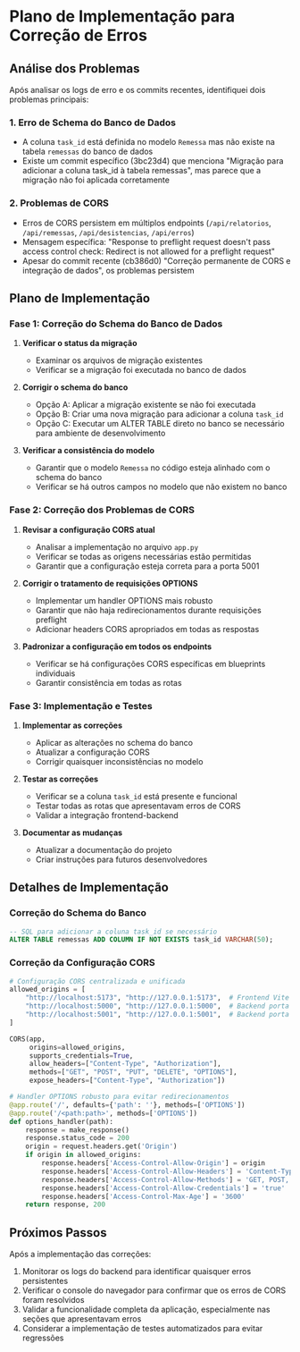 # Plano de Implementação para Correção de Erros

## Análise dos Problemas

Após analisar os logs de erro e os commits recentes, identifiquei dois problemas principais:

### 1. Erro de Schema do Banco de Dados
- A coluna `task_id` está definida no modelo `Remessa` mas não existe na tabela `remessas` do banco de dados
- Existe um commit específico (3bc23d4) que menciona "Migração para adicionar a coluna task_id à tabela remessas", mas parece que a migração não foi aplicada corretamente

### 2. Problemas de CORS
- Erros de CORS persistem em múltiplos endpoints (`/api/relatorios`, `/api/remessas`, `/api/desistencias`, `/api/erros`)
- Mensagem específica: "Response to preflight request doesn't pass access control check: Redirect is not allowed for a preflight request"
- Apesar do commit recente (cb386d0) "Correção permanente de CORS e integração de dados", os problemas persistem

## Plano de Implementação

### Fase 1: Correção do Schema do Banco de Dados

1. **Verificar o status da migração**
   - Examinar os arquivos de migração existentes
   - Verificar se a migração foi executada no banco de dados

2. **Corrigir o schema do banco**
   - Opção A: Aplicar a migração existente se não foi executada
   - Opção B: Criar uma nova migração para adicionar a coluna `task_id`
   - Opção C: Executar um ALTER TABLE direto no banco se necessário para ambiente de desenvolvimento

3. **Verificar a consistência do modelo**
   - Garantir que o modelo `Remessa` no código esteja alinhado com o schema do banco
   - Verificar se há outros campos no modelo que não existem no banco

### Fase 2: Correção dos Problemas de CORS

1. **Revisar a configuração CORS atual**
   - Analisar a implementação no arquivo `app.py`
   - Verificar se todas as origens necessárias estão permitidas
   - Garantir que a configuração esteja correta para a porta 5001

2. **Corrigir o tratamento de requisições OPTIONS**
   - Implementar um handler OPTIONS mais robusto
   - Garantir que não haja redirecionamentos durante requisições preflight
   - Adicionar headers CORS apropriados em todas as respostas

3. **Padronizar a configuração em todos os endpoints**
   - Verificar se há configurações CORS específicas em blueprints individuais
   - Garantir consistência em todas as rotas

### Fase 3: Implementação e Testes

1. **Implementar as correções**
   - Aplicar as alterações no schema do banco
   - Atualizar a configuração CORS
   - Corrigir quaisquer inconsistências no modelo

2. **Testar as correções**
   - Verificar se a coluna `task_id` está presente e funcional
   - Testar todas as rotas que apresentavam erros de CORS
   - Validar a integração frontend-backend

3. **Documentar as mudanças**
   - Atualizar a documentação do projeto
   - Criar instruções para futuros desenvolvedores

## Detalhes de Implementação

### Correção do Schema do Banco

```sql
-- SQL para adicionar a coluna task_id se necessário
ALTER TABLE remessas ADD COLUMN IF NOT EXISTS task_id VARCHAR(50);
```

### Correção da Configuração CORS

```python
# Configuração CORS centralizada e unificada
allowed_origins = [
    "http://localhost:5173", "http://127.0.0.1:5173",  # Frontend Vite dev server
    "http://localhost:5000", "http://127.0.0.1:5000",  # Backend porta padrão
    "http://localhost:5001", "http://127.0.0.1:5001",  # Backend porta alternativa
]

CORS(app, 
     origins=allowed_origins,
     supports_credentials=True,
     allow_headers=["Content-Type", "Authorization"],
     methods=["GET", "POST", "PUT", "DELETE", "OPTIONS"],
     expose_headers=["Content-Type", "Authorization"])

# Handler OPTIONS robusto para evitar redirecionamentos
@app.route('/', defaults={'path': ''}, methods=['OPTIONS'])
@app.route('/<path:path>', methods=['OPTIONS'])
def options_handler(path):
    response = make_response()
    response.status_code = 200
    origin = request.headers.get('Origin')
    if origin in allowed_origins:
        response.headers['Access-Control-Allow-Origin'] = origin
        response.headers['Access-Control-Allow-Headers'] = 'Content-Type, Authorization'
        response.headers['Access-Control-Allow-Methods'] = 'GET, POST, PUT, DELETE, OPTIONS'
        response.headers['Access-Control-Allow-Credentials'] = 'true'
        response.headers['Access-Control-Max-Age'] = '3600'
    return response, 200
```

## Próximos Passos

Após a implementação das correções:

1. Monitorar os logs do backend para identificar quaisquer erros persistentes
2. Verificar o console do navegador para confirmar que os erros de CORS foram resolvidos
3. Validar a funcionalidade completa da aplicação, especialmente nas seções que apresentavam erros
4. Considerar a implementação de testes automatizados para evitar regressões
